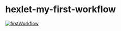 # hexlet-my-first-workflow
[![firstWorkflow](https://github.com/benzovvozh/hexlet-my-first-workflow/actions/workflows/firstWorkflow.yml/badge.svg)](https://github.com/benzovvozh/hexlet-my-first-workflow/actions/workflows/firstWorkflow.yml)
